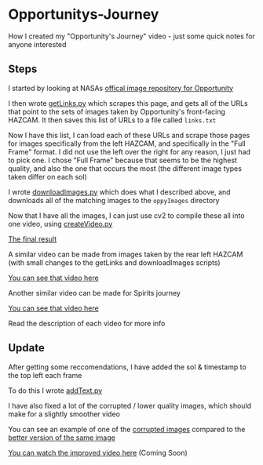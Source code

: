 # Opportunitys-Journey

How I created my "Opportunity's Journey" video - just some quick notes for anyone interested

## Steps

I started by looking at NASAs [offical image repository for Opportunity](https://mars.nasa.gov/mer/gallery/all/opportunity.html)

I then wrote [getLinks.py](src/getLinks.py) which scrapes this page, and gets all of the URLs that point to the sets of images taken by Opportunity's front-facing HAZCAM. It then saves this list of URLs to a file called `links.txt`

Now I have this list, I can load each of these URLs and scrape those pages for images specifically from the left HAZCAM, and specifically in the "Full Frame" format. I did not use the left over the right for any reason, I just had to pick one. I chose "Full Frame" because that seems to be the highest quality, and also the one that occurs the most (the different image types taken differ on each sol)

I wrote [downloadImages.py](src/downloadImages.py) which does what I described above, and downloads all of the matching images to the `oppyImages` directory

Now that I have all the images, I can just use cv2 to compile these all into one video, using [createVideo.py](src/createVideo.py)

[The final result](https://youtu.be/Bd8qvLp73Ls)

A similar video can be made from images taken by the rear left HAZCAM (with small changes to the getLinks and downloadImages scripts)

[You can see that video here](https://youtu.be/lcdB9VeV08Q)

Another similar video can be made for Spirits journey

[You can see that video here](https://youtu.be/2BNyX0kwEcE)

Read the description of each video for more info

## Update

After getting some reccomendations, I have added the sol & timestamp to the top left each frame

To do this I wrote [addText.py](src/addText.py)

I have also fixed a lot of the corrupted / lower quality images, which should make for a slightly smoother video

You can see an example of one of the [corrupted images](https://mars.nasa.gov/mer/gallery/all/1/f/3644/1F451694215EFFCC3OP1225L0M1.JPG) compared to the [better version of the same image](https://mars.nasa.gov/mer/gallery/all/1/f/3644/1F451694215EFFCC3OP1225L0M2.JPG)

[You can watch the improved video here]() (Coming Soon)
